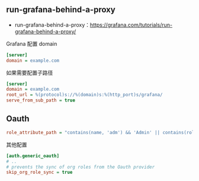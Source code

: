 ## run-grafana-behind-a-proxy

- run-grafana-behind-a-proxy：<https://grafana.com/tutorials/run-grafana-behind-a-proxy/>

Grafana 配置 domain

```ini
[server]
domain = example.com
```

如果需要配置子路径

```ini
[server]
domain = example.com
root_url = %(protocol)s://%(domain)s:%(http_port)s/grafana/
serve_from_sub_path = true
```

## Oauth

```ini
role_attribute_path = "contains(name, 'adm') && 'Admin' || contains(roles[*], 'admin') && 'Admin' || contains(roles[*], 'editor') && 'Editor' || 'Viewer'"
```

其他配置

```ini
[auth.generic_oauth]
# ..
# prevents the sync of org roles from the Oauth provider
skip_org_role_sync = true

```

